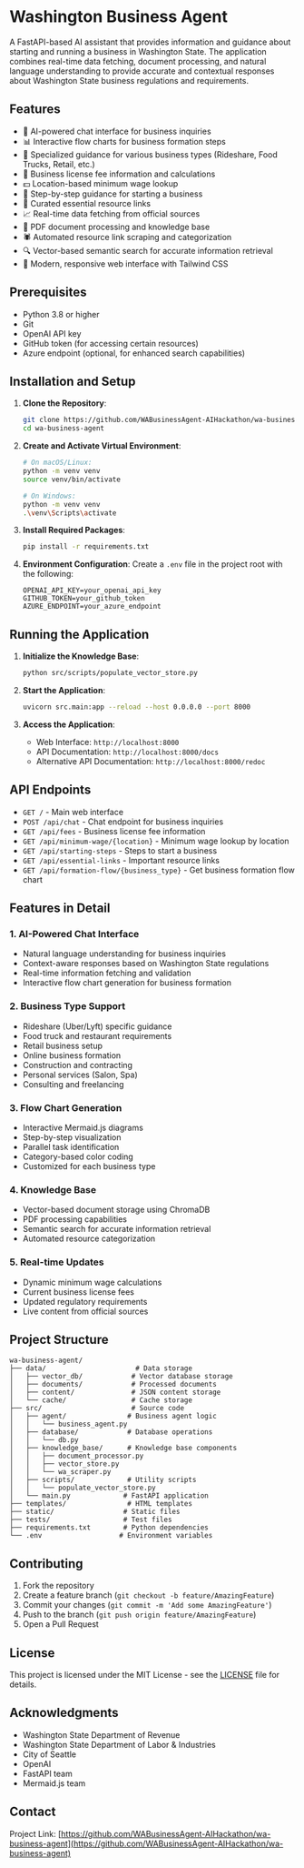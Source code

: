 # Washington Business Agent

A FastAPI-based AI assistant that provides information and guidance about starting and running a business in Washington State. The application combines real-time data fetching, document processing, and natural language understanding to provide accurate and contextual responses about Washington State business regulations and requirements.

## Features

- 🤖 AI-powered chat interface for business inquiries
- 📊 Interactive flow charts for business formation steps
- 🚗 Specialized guidance for various business types (Rideshare, Food Trucks, Retail, etc.)
- 💼 Business license fee information and calculations
- 💵 Location-based minimum wage lookup
- 🚀 Step-by-step guidance for starting a business
- 🔗 Curated essential resource links
- 📈 Real-time data fetching from official sources
- 📄 PDF document processing and knowledge base
- 🕷️ Automated resource link scraping and categorization
- 🔍 Vector-based semantic search for accurate information retrieval
- 📱 Modern, responsive web interface with Tailwind CSS

## Prerequisites

- Python 3.8 or higher
- Git
- OpenAI API key
- GitHub token (for accessing certain resources)
- Azure endpoint (optional, for enhanced search capabilities)

## Installation and Setup

1. **Clone the Repository**:
   ```bash
   git clone https://github.com/WABusinessAgent-AIHackathon/wa-business-agent.git
   cd wa-business-agent
   ```

2. **Create and Activate Virtual Environment**:
   ```bash
   # On macOS/Linux:
   python -m venv venv
   source venv/bin/activate

   # On Windows:
   python -m venv venv
   .\venv\Scripts\activate
   ```

3. **Install Required Packages**:
   ```bash
   pip install -r requirements.txt
   ```

4. **Environment Configuration**:
   Create a `.env` file in the project root with the following:
   ```env
   OPENAI_API_KEY=your_openai_api_key
   GITHUB_TOKEN=your_github_token
   AZURE_ENDPOINT=your_azure_endpoint
   ```

## Running the Application

1. **Initialize the Knowledge Base**:
   ```bash
   python src/scripts/populate_vector_store.py
   ```

2. **Start the Application**:
   ```bash
   uvicorn src.main:app --reload --host 0.0.0.0 --port 8000
   ```

3. **Access the Application**:
   - Web Interface: `http://localhost:8000`
   - API Documentation: `http://localhost:8000/docs`
   - Alternative API Documentation: `http://localhost:8000/redoc`

## API Endpoints

- `GET /` - Main web interface
- `POST /api/chat` - Chat endpoint for business inquiries
- `GET /api/fees` - Business license fee information
- `GET /api/minimum-wage/{location}` - Minimum wage lookup by location
- `GET /api/starting-steps` - Steps to start a business
- `GET /api/essential-links` - Important resource links
- `GET /api/formation-flow/{business_type}` - Get business formation flow chart

## Features in Detail

### 1. AI-Powered Chat Interface
- Natural language understanding for business inquiries
- Context-aware responses based on Washington State regulations
- Real-time information fetching and validation
- Interactive flow chart generation for business formation

### 2. Business Type Support
- Rideshare (Uber/Lyft) specific guidance
- Food truck and restaurant requirements
- Retail business setup
- Online business formation
- Construction and contracting
- Personal services (Salon, Spa)
- Consulting and freelancing

### 3. Flow Chart Generation
- Interactive Mermaid.js diagrams
- Step-by-step visualization
- Parallel task identification
- Category-based color coding
- Customized for each business type

### 4. Knowledge Base
- Vector-based document storage using ChromaDB
- PDF processing capabilities
- Semantic search for accurate information retrieval
- Automated resource categorization

### 5. Real-time Updates
- Dynamic minimum wage calculations
- Current business license fees
- Updated regulatory requirements
- Live content from official sources

## Project Structure

```
wa-business-agent/
├── data/                      # Data storage
│   ├── vector_db/            # Vector database storage
│   ├── documents/            # Processed documents
│   ├── content/              # JSON content storage
│   └── cache/                # Cache storage
├── src/                      # Source code
│   ├── agent/               # Business agent logic
│   │   └── business_agent.py
│   ├── database/            # Database operations
│   │   └── db.py
│   ├── knowledge_base/      # Knowledge base components
│   │   ├── document_processor.py
│   │   ├── vector_store.py
│   │   └── wa_scraper.py
│   ├── scripts/             # Utility scripts
│   │   └── populate_vector_store.py
│   └── main.py             # FastAPI application
├── templates/               # HTML templates
├── static/                 # Static files
├── tests/                  # Test files
├── requirements.txt        # Python dependencies
└── .env                   # Environment variables
```

## Contributing

1. Fork the repository
2. Create a feature branch (`git checkout -b feature/AmazingFeature`)
3. Commit your changes (`git commit -m 'Add some AmazingFeature'`)
4. Push to the branch (`git push origin feature/AmazingFeature`)
5. Open a Pull Request

## License

This project is licensed under the MIT License - see the [LICENSE](LICENSE) file for details.

## Acknowledgments

- Washington State Department of Revenue
- Washington State Department of Labor & Industries
- City of Seattle
- OpenAI
- FastAPI team
- Mermaid.js team

## Contact

Project Link: [https://github.com/WABusinessAgent-AIHackathon/wa-business-agent](https://github.com/WABusinessAgent-AIHackathon/wa-business-agent) 